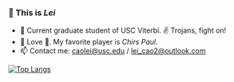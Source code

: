 ### 👋 This is *Lei*

- 🌱 Current graduate student of USC Viterbi. ✌️ Trojans, fight on!
- 👀 Love 🏀. My favorite player is *Chirs Paul*. 
- 📫 Contact me: caolei@usc.edu / lei_cao2@outlook.com 

<!---
- 💞️ I’m working on finding a SDE job, the latest goal is a 2022 summer internship
cllei12/cllei12 is a ✨ special ✨ repository because its `README.md` (this file) appears on your GitHub profile.
You can click the Preview link to take a look at your changes.
--->

[![Top Langs](https://github-readme-stats.vercel.app/api/top-langs/?username=cllei12&layout=compact)](https://github.com/cllei12)

